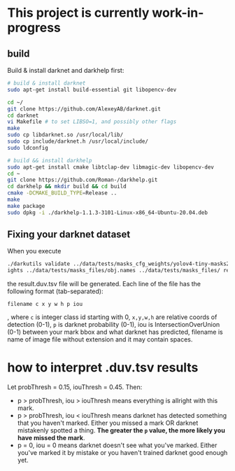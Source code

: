# This project is currently work-in-progress

## build
Build & install darknet and darkhelp first:

```bash
# build & install darknet
sudo apt-get install build-essential git libopencv-dev

cd ~/
git clone https://github.com/AlexeyAB/darknet.git
cd darknet
vi Makefile # to set LIBSO=1, and possibly other flags
make
sudo cp libdarknet.so /usr/local/lib/
sudo cp include/darknet.h /usr/local/include/
sudo ldconfig

# build && install darkhelp
sudo apt-get install cmake libtclap-dev libmagic-dev libopencv-dev
cd ~
git clone https://github.com/Roman-/darkhelp.git
cd darkhelp && mkdir build && cd build
cmake -DCMAKE_BUILD_TYPE=Release ..
make
make package
sudo dpkg -i ./darkhelp-1.1.3-3101-Linux-x86_64-Ubuntu-20.04.deb
```

## Fixing your darknet dataset
When you execute
```bash
./darkutils validate ../data/tests/masks_cfg_weights/yolov4-tiny-masks2.cfg ../data/tests/masks_cfg_weights/yolov4-tiny-masks2.we
ights ../data/tests/masks_files/obj.names ../data/tests/masks_files/ result.duv.tsv
```
the result.duv.tsv file will be generated. Each line of the file has the following format (tab-separated):
```
filename c x y w h p iou
```
, where `c` is integer class id starting with 0, `x,y,w,h` are relative coords of detection (0-1), `p` is darknet probability (0-1), iou is IntersectionOverUnion (0-1) between your mark bbox and what darknet has predicted, filename is name of image file without extension and it may contain spaces.

# how to interpret .duv.tsv results

Let probThresh = 0.15, iouThresh = 0.45. Then:

- p > probThresh, iou > iouThresh means everything is allright with this mark.
- p > probThresh, iou < iouThresh means darknet has detected something that you haven't marked. Either you missed a mark OR darknet mistakenly spotted a thing. **The greater the `p` value, the more likely you have missed the mark**.
- p = 0, iou = 0 means darknet doesn't see what you've marked. Either you've marked it by mistake or you haven't trained darknet good enough yet.
